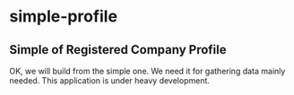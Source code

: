 simple-profile
==============

Simple of Registered Company Profile
------------------------------------

OK, we will build from the simple one.
We need it for gathering data mainly needed.
This application is under heavy development.
